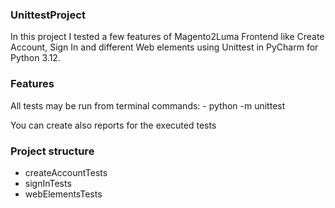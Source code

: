 ### UnittestProject
In this project I tested a few features of Magento2Luma Frontend like Create Account, Sign In and different Web elements using Unittest in PyCharm for Python 3.12.

### Features
All tests may be run from terminal commands: - python -m unittest

You can create also reports for the executed tests

### Project structure
- createAccountTests
- signInTests
- webElementsTests